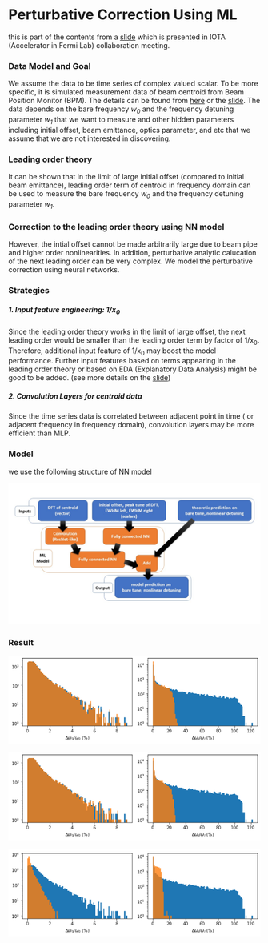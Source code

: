 # Perturbative Correction Using ML 

this is part of the contents from a [slide](MLdecoherence1.pdf) which is presented in IOTA (Accelerator in Fermi Lab) collaboration meeting.

### Data Model and Goal

We assume the data to be time series of complex valued scalar. To be more specific, it is simulated measurement data of beam centroid from Beam Position Monitor (BPM). The details can be found from [here](Decoherence.md) or the [slide](MLdecoherence1.pdf). The data depends on the bare frequency *w<sub>0</sub>* and the frequency detuning parameter *w<sub>1</sub>* that we want to measure and other hidden parameters including initial offset, beam emittance, optics parameter, and etc that we assume that we are not interested in discovering. 

### Leading order theory

It can be shown that in the limit of large initial offset (compared to initial beam emittance), leading order term of centroid in frequency domain can be used to measure the  bare frequency *w<sub>0</sub>* and the frequency detuning parameter *w<sub>1</sub>*. 

### Correction to the leading order theory using NN model

However, the intial offset cannot be made arbitrarily large due to beam pipe and higher order nonlinearities. In addition, perturbative analytic calucation of the next leading order can be very complex. We model the perturbative correction using neural networks. 

### Strategies

##### 1. Input feature engineering: 1/x<sub>0</sub>
Since the leading order theory works in the limit of large offset, the next leading order would be smaller than the leading order term by factor of 1/x<sub>0</sub>. Therefore, additional input feature of 1/x<sub>0</sub> may boost the model performance. Further input features based on terms appearing in the leading order theory or based on EDA (Explanatory Data Analysis) might be good to be added. (see more details on the [slide](MLdecoherence1.pdf))

##### 2. Convolution Layers for centroid data
Since the time series data is correlated between adjacent point in time ( or adjacent frequency in frequency domain), convolution layers may be more efficient than MLP. 


### Model
we use the following structure of NN model
<p align="center">
  <img src="model.H2.1D.DFT.jpg"/>
</p>


### Result
<p align="center">
  <img src="1DH2gaussian_ScalarInputOnly_simpleModel_X0.png"/>
</p>
<p align="center">
  <img src="1DH2gaussian_ScalarInputOnly_simpleModel_inverseX0.png"/>
</p>
<p align="center">
  <img src="1DH2gaussian_inverseX0.png"/>
</p>



